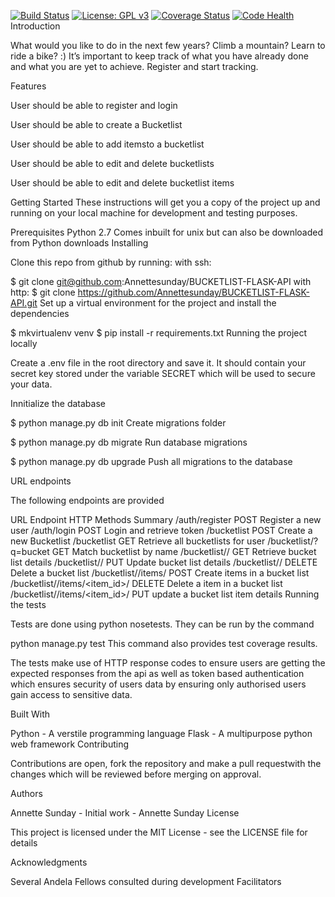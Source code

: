 [![Build Status](https://travis-ci.org/Annettesunday/BUCKETLIST-FLASK-API.svg?branch=develop)](https://travis-ci.org/Annettesunday/BUCKETLIST-FLASK-API) [![License: GPL v3](https://img.shields.io/badge/License-GPL%20v3-blue.svg)](https://www.gnu.org/licenses/gpl-3.0) [![Coverage Status](https://coveralls.io/repos/github/Annettesunday/BUCKETLIST-FLASK-API/badge.svg?branch=develop)](https://coveralls.io/github/Annettesunday/BUCKETLIST-FLASK-API?branch=develop) [![Code Health](https://landscape.io/github/Annettesunday/BUCKETLIST-FLASK-API/develop/landscape.svg?style=flat)](https://landscape.io/github/Annettesunday/BUCKETLIST-FLASK-API/develop)
Introduction

What would you like to do in the next few years? Climb a mountain? Learn to ride a bike? :) It’s important to keep track of what you have already done and what you are yet to achieve. Register and start tracking.

Features

User should be able to register and login

User should be able to create a Bucketlist

User should be able to add itemsto a bucketlist

User should be able to edit and delete bucketlists

User should be able to edit and delete bucketlist items


Getting Started
These instructions will get you a copy of the project up and running on your local machine for development and testing purposes.

Prerequisites
Python 2.7 Comes inbuilt for unix but can also be downloaded from Python downloads
Installing

Clone this repo from github by running: with ssh:

$ git clone git@github.com:Annettesunday/BUCKETLIST-FLASK-API
with http:
$ git clone https://github.com/Annettesunday/BUCKETLIST-FLASK-API.git
Set up a virtual environment for the project and install the dependencies

$ mkvirtualenv venv
$ pip install -r requirements.txt
Running the project locally

Create a .env file in the root directory and save it. It should contain your secret key stored under the variable SECRET which will be used to secure your data.

Innitialize the database

$ python manage.py db init
Create  migrations folder

$ python manage.py db migrate
Run database migrations

$ python manage.py db upgrade
Push all migrations to the database


URL endpoints

The following endpoints are provided

URL Endpoint	HTTP Methods	Summary
/auth/register	POST	Register a new user
/auth/login	POST	Login and retrieve token
/bucketlist	POST	Create a new Bucketlist
/bucketlist	GET	Retrieve all bucketlists for user
/bucketlist/?q=bucket	GET	Match bucketlist by name
/bucketlist/<id>/	GET	Retrieve bucket list details
/bucketlist/<id>/	PUT	Update bucket list details
/bucketlist/<id>/	DELETE	Delete a bucket list
/bucketlist/<id>/items/	POST	Create items in a bucket list
/bucketlist/<id>/items/<item_id>/	DELETE	Delete a item in a bucket list
/bucketlist/<id>/items/<item_id>/	PUT	update a bucket list item details
Running the tests

Tests are done using python nosetests. They can be run by the command

python manage.py test
This command also provides test coverage results.

The tests make use of HTTP response codes to ensure users are getting the expected responses from the api as well as token based authentication which ensures security of users data by ensuring only authorised users gain access to sensitive data.

Built With

Python - A verstile programming language
Flask - A multipurpose python web framework
Contributing

Contributions are open, fork the repository and make a pull requestwith the changes which will be reviewed before merging on approval.

Authors

Annette Sunday - Initial work - Annette Sunday
License

This project is licensed under the MIT License - see the LICENSE file for details

Acknowledgments

Several Andela Fellows consulted during development
Facilitators
